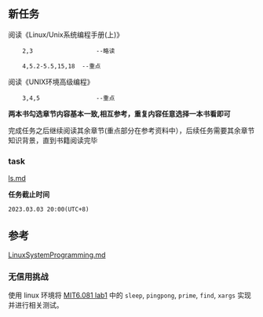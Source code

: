 ## 新任务


  阅读《Linux/Unix系统编程手册(上)》

        2,3                  --略读

        4,5.2-5.5,15,18  --重点

  阅读《UNIX环境高级编程》

        3,4,5                --重点

  **两本书勾选章节内容基本一致,相互参考，重复内容任意选择一本书看即可**


  完成任务之后继续阅读其余章节(重点部分在参考资料中），后续任务需要其余章节知识背景，直到书籍阅读完毕

### task
   [ls.md](../project/ls.md)
<!--
  2021级
  **任务截止时间**
     2022.03.15
-->
  **任务截止时间**
  
    2023.03.03 20:00(UTC+8)
## 参考
  [LinuxSystemProgramming.md](../preparation/LinuxSystemProgramming.md)

### 无信用挑战

使用 linux 环境将 [MIT6.081 lab1](https://pdos.csail.mit.edu/6.S081/2021/labs/util.html) 中的 `sleep`, `pingpong`, `prime`, `find`, `xargs` 实现并进行相关测试。
